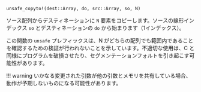 ```
unsafe_copyto!(dest::Array, do, src::Array, so, N)
```

ソース配列からデスティネーションに `N` 要素をコピーします。ソースの線形インデックス `so` とデスティネーションの `do` から始まります（1インデックス）。

この関数の `unsafe` プレフィックスは、N がどちらの配列でも範囲内であることを確認するための検証が行われないことを示しています。不適切な使用は、C と同様にプログラムを破損させたり、セグメンテーションフォルトを引き起こす可能性があります。

!!! warning
    いかなる変更された引数が他の引数とメモリを共有している場合、動作が予期しないものになる可能性があります。

